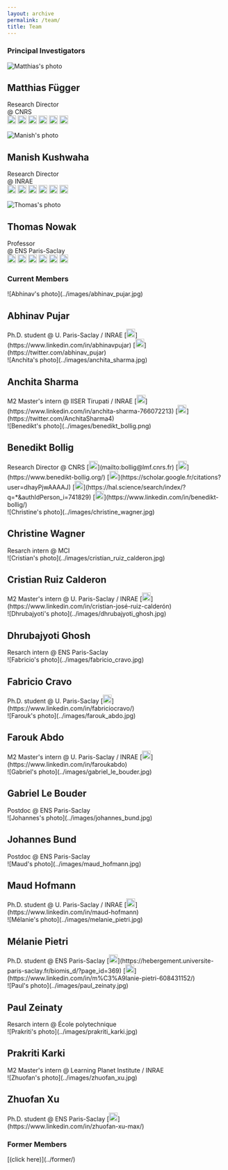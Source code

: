 ```yaml
---
layout: archive
permalink: /team/
title: Team
---
```


<h3 style="clear: left">Principal Investigators</h3>

<div class="tiles">

<div class="tile" markdown="1">

  ![Matthias's photo](../images/matthias_fuegger.jpg)

  <h2 class="post-title">Matthias Függer</h2>

  Research Director  
  @ CNRS  
  [<img alt="Email" width="20px" src="../images/icons/email-svgrepo-com.svg"/>](mailto:mfuegger@lmf.cnrs.fr)
  [<img alt="Personal Page" width="20px" src="../images/icons/icon-personalpage.png"/>](http://www.lsv.fr/~mfuegger/)
  [<img alt="Google Scholar" width="20px" src="../images/icons/google-scholar.svg"/>](https://scholar.google.com/citations?user=MoWte0cAAAAJ)
  [<img alt="HAL" width="20px" src="../images/icons/hal.svg"/>](https://hal.science/search/index/?q=*&sort=producedDate_tdate+desc&authIdPerson_i=16341)
  [<img alt="LinkedIn" width="20px" src="../images/icons/icon-linkedin.svg"/>](https://www.linkedin.com/in/matthias-fuegger) 
  [<img alt="Twitter" width="20px" src="../images/icons/icon-twitter.svg"/>](https://twitter.com/MatthiasFue)

</div><!-- /.tile -->

<div class="tile" markdown="1">

  ![Manish's photo](../images/manish_kushwaha.jpg)

  <h2 class="post-title">Manish Kushwaha</h2>

  Research Director  
  @ INRAE  
  [<img alt="Email" width="20px" src="../images/icons/email-svgrepo-com.svg"/>](mailto:manish.kushwaha@inrae.fr)
  [<img alt="Personal Page" width="20px" src="../images/icons/icon-personalpage.png"/>](https://manishkushwaha.net/)
  [<img alt="Google Scholar" width="20px" src="../images/icons/google-scholar.svg"/>](https://scholar.google.com/citations?user=JsXHBggAAAAJ)
  [<img alt="HAL" width="20px" src="../images/icons/hal.svg"/>](https://hal.science/search/index/?q=*&sort=producedDate_tdate+desc&authIdPerson_i=737735)
  [<img alt="LinkedIn" width="20px" src="../images/icons/icon-linkedin.svg"/>](https://www.linkedin.com/in/kushwahamanish) 
  [<img alt="Twitter" width="20px" src="../images/icons/icon-twitter.svg"/>](https://twitter.com/manishmicrobe)

</div><!-- /.tile -->

<div class="tile" markdown="1">

  ![Thomas's photo](../images/thomas_nowak.jpg)

  <h2 class="post-title">Thomas Nowak</h2>

  Professor  
  @ ENS Paris-Saclay  
  [<img alt="Email" width="20px" src="../images/icons/email-svgrepo-com.svg"/>](mailto:thomas@thomasnowak.net)
  [<img alt="Personal Page" width="20px" src="../images/icons/icon-personalpage.png"/>](https://www.thomasnowak.net/)
  [<img alt="Google Scholar" width="20px" src="../images/icons/google-scholar.svg"/>](https://scholar.google.com/citations?user=h2AktCEAAAAJ)
  [<img alt="HAL" width="20px" src="../images/icons/hal.svg"/>](https://hal.science/search/index/?q=*&sort=producedDate_tdate+desc&authIdPerson_i=5976)
  [<img alt="LinkedIn" width="20px" src="../images/icons/icon-linkedin.svg"/>](https://www.linkedin.com/in/nowathom) 
  [<img alt="Twitter" width="20px" src="../images/icons/icon-twitter.svg"/>](https://twitter.com/nowathom)

</div><!-- /.tile -->


</div><!-- /.tiles -->

<h3 style="clear: left">Current Members</h3>

<div class="tiles">

<div class="tile" markdown="1">
  ![Abhinav's photo](../images/abhinav_pujar.jpg)
  <h2 class="post-title">Abhinav Pujar</h2>
  Ph.D. student  
  @ U. Paris-Saclay / INRAE  
  [<img alt="LinkedIn" width="20px" src="../images/icons/icon-linkedin.svg"/>](https://www.linkedin.com/in/abhinavpujar) 
  [<img alt="Twitter" width="20px" src="../images/icons/icon-twitter.svg"/>](https://twitter.com/abhinav_pujar)
</div><!-- /.tile -->



<div class="tile" markdown="1">
  ![Anchita's photo](../images/anchita_sharma.jpg)
  <h2 class="post-title">Anchita Sharma</h2>
  M2 Master's intern  
  @ IISER Tirupati / INRAE  
  [<img alt="LinkedIn" width="20px" src="../images/icons/icon-linkedin.svg"/>](https://www.linkedin.com/in/anchita-sharma-766072213) 
  [<img alt="Twitter" width="20px" src="../images/icons/icon-twitter.svg"/>](https://twitter.com/AnchitaSharma4)
</div><!-- /.tile -->

<div class="tile" markdown="1">
  ![Benedikt's photo](../images/benedikt_bollig.png)
  <h2 class="post-title">Benedikt Bollig</h2>
  Research Director  
  @ CNRS  
  [<img alt="Email" width="20px" src="../images/icons/email-svgrepo-com.svg"/>](mailto:bollig@lmf.cnrs.fr)
  [<img alt="Personal Page" width="20px" src="../images/icons/icon-personalpage.png"/>](https://www.benedikt-bollig.org/)
  [<img alt="Google Scholar" width="20px" src="../images/icons/google-scholar.svg"/>](https://scholar.google.fr/citations?user=dhayPjwAAAAJ)
  [<img alt="HAL" width="20px" src="../images/icons/hal.svg"/>](https://hal.science/search/index/?q=*&authIdPerson_i=741829)
  [<img alt="LinkedIn" width="20px" src="../images/icons/icon-linkedin.svg"/>](https://www.linkedin.com/in/benedikt-bollig/) 
</div><!-- /.tile -->

<div class="tile" markdown="1">
  ![Christine's photo](../images/christine_wagner.jpg)
  <h2 class="post-title">Christine Wagner</h2>
  Resarch intern  
  @ MCI  
</div><!-- /.tile -->

<div class="tile" markdown="1">
  ![Cristian's photo](../images/cristian_ruiz_calderon.jpg)
  <h2 class="post-title">Cristian Ruiz Calderon</h2>
  M2 Master's intern  
  @ U. Paris-Saclay / INRAE  
  [<img alt="LinkedIn" width="20px" src="../images/icons/icon-linkedin.svg"/>](https://www.linkedin.com/in/cristian-josé-ruiz-calderón)  
</div><!-- /.tile -->

<div class="tile" markdown="1">
  ![Dhrubajyoti's photo](../images/dhrubajyoti_ghosh.jpg)
  <h2 class="post-title">Dhrubajyoti Ghosh</h2>
  Resarch intern  
  @ ENS Paris-Saclay 
</div><!-- /.tile -->

<div class="tile" markdown="1">
  ![Fabricio's photo](../images/fabricio_cravo.jpg)
  <h2 class="post-title">Fabricio Cravo</h2>
  Ph.D. student  
  @ U. Paris-Saclay  
  [<img alt="LinkedIn" width="20px" src="../images/icons/icon-linkedin.svg"/>](https://www.linkedin.com/in/fabriciocravo/)
</div><!-- /.tile -->

<div class="tile" markdown="1">
  ![Farouk's photo](../images/farouk_abdo.jpg)
  <h2 class="post-title">Farouk Abdo</h2>
  M2 Master's intern  
  @ U. Paris-Saclay / INRAE  
  [<img alt="LinkedIn" width="20px" src="../images/icons/icon-linkedin.svg"/>](https://www.linkedin.com/in/faroukabdo)  
</div><!-- /.tile -->

<div class="tile" markdown="1">
  ![Gabriel's photo](../images/gabriel_le_bouder.jpg)
  <h2 class="post-title">Gabriel Le Bouder</h2>
  Postdoc  
  @ ENS Paris-Saclay  
</div><!-- /.tile -->

<div class="tile" markdown="1">
  ![Johannes's photo](../images/johannes_bund.jpg)
  <h2 class="post-title">Johannes Bund</h2>
  Postdoc  
  @ ENS Paris-Saclay  
</div><!-- /.tile -->

<div class="tile" markdown="1">
  ![Maud's photo](../images/maud_hofmann.jpg)
  <h2 class="post-title">Maud Hofmann</h2>
  Ph.D. student  
  @ U. Paris-Saclay / INRAE  
  [<img alt="LinkedIn" width="20px" src="../images/icons/icon-linkedin.svg"/>](https://www.linkedin.com/in/maud-hofmann) 
</div><!-- /.tile -->

<div class="tile" markdown="1">
  ![Mélanie's photo](../images/melanie_pietri.jpg)
  <h2 class="post-title">Mélanie Pietri</h2>
  Ph.D. student  
  @ ENS Paris-Saclay  
  [<img alt="Personal Page" width="20px" src="../images/icons/icon-personalpage.png"/>](https://hebergement.universite-paris-saclay.fr/biomis_d/?page_id=369)
  [<img alt="LinkedIn" width="20px" src="../images/icons/icon-linkedin.svg"/>](https://www.linkedin.com/in/m%C3%A9lanie-pietri-608431152/)
</div><!-- /.tile -->

<div class="tile" markdown="1">
  ![Paul's photo](../images/paul_zeinaty.jpg)
  <h2 class="post-title">Paul Zeinaty</h2>
  Resarch intern  
  @ École polytechnique
</div><!-- /.tile -->

<div class="tile" markdown="1">
  ![Prakriti's photo](../images/prakriti_karki.jpg)
  <h2 class="post-title">Prakriti Karki</h2>
  M2 Master's intern  
  @ Learning Planet Institute / INRAE  
</div><!-- /.tile -->

<div class="tile" markdown="1">
  ![Zhuofan's photo](../images/zhuofan_xu.jpg)
  <h2 class="post-title">Zhuofan Xu</h2>
  Ph.D. student  
  @ ENS Paris-Saclay  
  [<img alt="LinkedIn" width="20px" src="../images/icons/icon-linkedin.svg"/>](https://www.linkedin.com/in/zhuofan-xu-max/)
</div><!-- /.tile -->
  

<!--- 
Comment starts (Member template tile)
<div class="tile" markdown="1">
  ![Student's photo](../images/student.jpg)
  <h2 class="post-title">Student Name</h2>
  Student Position @ Student Institute
  [LinkedIn](https://www.linkedin.com/in/abcd)
  [Twitter](https://twitter.com/abcd)
</div><!-- /.tile -->


</div><!-- /.tiles -->

<h3 style="clear: left">Former Members</h3>
[(click here)](../former/)



  



